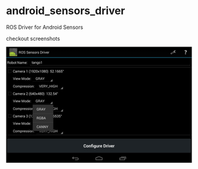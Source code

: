 # android_sensors_driver
ROS Driver for Android Sensors

checkout screenshots

![Alt text](android_sensors_driver/screenshots/Screenshot_2016-01-11-11-53-21.png?raw=true "Optional Title")
